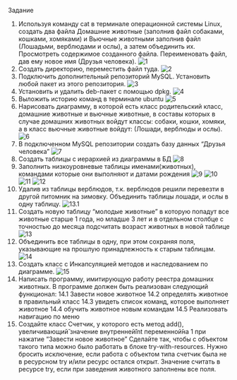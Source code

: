 Задание
1. Используя команду cat в терминале операционной системы Linux, создать два файла Домашние животные (заполнив файл собаками, кошками,
хомяками) и Вьючные животными заполнив файл (Лошадьми, верблюдами и ослы), а затем объединить их. Просмотреть содержимое созданного файла.
Переименовать файл, дав ему новое имя (Друзья человека).
![1](https://github.com/froll123/Itog_work/blob/main/scrin/1.PNG)
2. Создать директорию, переместить файл туда.
![2](https://github.com/froll123/Itog_work/blob/main/scrin/2.PNG)
3. Подключить дополнительный репозиторий MySQL. Установить любой пакет из этого репозитория.
![3](https://github.com/froll123/Itog_work/blob/main/scrin/3.PNG)
4. Установить и удалить deb-пакет с помощью dpkg.
![4](https://github.com/froll123/Itog_work/blob/main/scrin/4.PNG)
5. Выложить историю команд в терминале ubuntu
![5](https://github.com/froll123/Itog_work/blob/main/scrin/5.PNG)
6. Нарисовать диаграмму, в которой есть класс родительский класс, домашние животные и вьючные животные, в составы которых в случае домашних
животных войдут классы: собаки, кошки, хомяки, а в класс вьючные животные войдут: (Лошади, верблюды и ослы).
![6](https://github.com/froll123/Itog_work/blob/main/diogramma/база%20данных.PNG)
7. В подключенном MySQL репозитории создать базу данных “Друзья человека”
![7](https://github.com/froll123/Itog_work/blob/main/scrin/7.PNG)
8. Создать таблицы с иерархией из диаграммы в БД
![8](https://github.com/froll123/Itog_work/blob/main/scrin/8.PNG)
9. Заполнить низкоуровневые таблицы именами(животных), командами которые они выполняют и датами рождения
![9](https://github.com/froll123/Itog_work/blob/main/scrin/9.PNG)
![10](https://github.com/froll123/Itog_work/blob/main/scrin/10.PNG)
![11](https://github.com/froll123/Itog_work/blob/main/scrin/11.PNG)
![12](https://github.com/froll123/Itog_work/blob/main/scrin/12.PNG)
10. Удалив из таблицы верблюдов, т.к. верблюдов решили перевезти в другой питомник на зимовку. Объединить таблицы лошади, и ослы в одну таблицу.
![13.1](https://github.com/froll123/Itog_work/blob/main/scrin/13.1.PNG)
11. Создать новую таблицу “молодые животные” в которую попадут все животные старше 1 года, но младше 3 лет и в отдельном столбце с точностью
до месяца подсчитать возраст животных в новой таблице
![13](https://github.com/froll123/Itog_work/blob/main/scrin/13.PNG)
12. Объединить все таблицы в одну, при этом сохраняя поля, указывающие на прошлую принадлежность к старым таблицам.
![14](https://github.com/froll123/Itog_work/blob/main/scrin/14.PNG)
13. Создать класс с Инкапсуляцией методов и наследованием по диаграмме.
![15](https://github.com/froll123/Itog_work/blob/main/scrin/15.PNG)
14. Написать программу, имитирующую работу реестра домашних животных.
В программе должен быть реализован следующий функционал:
14.1 Завести новое животное
14.2 определять животное в правильный класс
14.3 увидеть список команд, которое выполняет животное
14.4 обучить животное новым командам
14.5 Реализовать навигацию по меню
15. Создайте класс Счетчик, у которого есть метод add(), увеличивающий̆ значение внутренней̆int переменной̆на 1 при нажатие “Завести новое
животное” Сделайте так, чтобы с объектом такого типа можно было работать в блоке try-with-resources. Нужно бросить исключение, если работа с объектом типа счетчик была не в ресурсном try и/или ресурс остался открыт. Значение считать в ресурсе try, если при заведения животного заполнены все поля.
